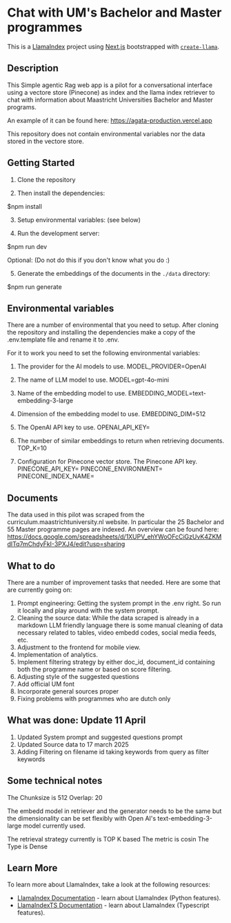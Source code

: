 
# Chat with UM's Bachelor and Master programmes

This is a [LlamaIndex](https://www.llamaindex.ai/) project using [Next.js](https://nextjs.org/) bootstrapped with [`create-llama`](https://github.com/run-llama/LlamaIndexTS/tree/main/packages/create-llama).

## Description
This Simple agentic Rag web app is a pilot for a conversational interface using a vectore store (Pinecone) as index and the llama index retriever to chat with information about Maastricht Universities Bachelor and Master programs. 

An example of it can be found here: https://agata-production.vercel.app 

This repository does not contain environmental variables nor the data stored in the vectore store.


## Getting Started


1. Clone the repository

2. Then install the dependencies:

  $npm install

3. Setup environmental variables: (see below)

4. Run the development server:

 $npm run dev

Optional: (Do not do this if you don't know what you do :)

5. Generate the embeddings of the documents in the `./data` directory:

  $npm run generate

## Environmental variables
There are a number of environmental that you need to setup. After cloning the repository and installing the dependencies make a copy of the .env.template file and rename it to .env.

For it to work you need to set the following environmental variables:

1. The provider for the AI models to use.
  MODEL_PROVIDER=OpenAI

2. The name of LLM model to use.
  MODEL=gpt-4o-mini

3. Name of the embedding model to use.
  EMBEDDING_MODEL=text-embedding-3-large

4. Dimension of the embedding model to use.
  EMBEDDING_DIM=512

5. The OpenAI API key to use.
  OPENAI_API_KEY= 

6. The number of similar embeddings to return when retrieving documents.
  TOP_K=10

7. Configuration for Pinecone vector store. The Pinecone API key.
  PINECONE_API_KEY=
  PINECONE_ENVIRONMENT=
  PINECONE_INDEX_NAME=

## Documents 
The data used in this pilot was scraped from the curriculum.maastrichtuniversity.nl website. In particular the 25 Bachelor and 55 Master programme pages are indexed. An overview can be found here: https://docs.google.com/spreadsheets/d/1XUPV_ehYWoOFcCiGzUvK4ZKMdITq7mChdyFkI-3PXJ4/edit?usp=sharing


## What to do
There are a number of improvement tasks that needed. Here are some that are currently going on:

1. Prompt engineering: Getting the system prompt in the .env right. So run it locally and play around with the system prompt.  
2. Cleaning the source data: While the data scraped is already in a markdown LLM friendly language there is some manual cleaning of data necessary related to tables, video embedd codes, social media feeds, etc.
3. Adjustment to the frontend for mobile view.
4. Implementation of analytics. 
5. Implement filtering strategy by either doc_id, document_id containing both the programme name or based on score filtering.
6. Adjusting style of the suggested questions
7. Add official UM font
8. Incorporate general sources proper
9. Fixing problems with programmes who are dutch only


## What was done: Update 11 April

1. Updated System prompt and suggested questions prompt
2. Updated Source data to 17 march 2025
5. Adding Filtering on filename id taking keywords from query as filter keywords




## Some technical notes

The Chunksize is 512
Overlap: 20

The embedd model in retriever and the generator needs to be the same but the dimensionality can be set flexibly with Open AI's text-embedding-3-large model currently used. 

The retrieval strategy currently is TOP K based
The metric is cosin
The Type is Dense


## Learn More

To learn more about LlamaIndex, take a look at the following resources:

- [LlamaIndex Documentation](https://docs.llamaindex.ai) - learn about LlamaIndex (Python features).
- [LlamaIndexTS Documentation](https://ts.llamaindex.ai) - learn about LlamaIndex (Typescript features).